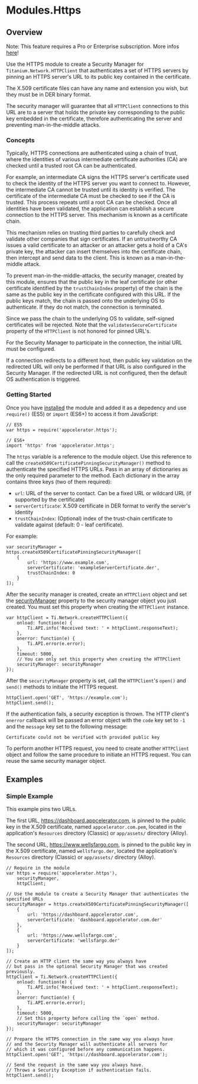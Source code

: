 # Modules.Https

<TypeHeader/>

## Overview

<p class="note">Note: This feature requires a Pro or Enterprise subscription. More infos <a href="https://www.appcelerator.com/pricing/" target="_blank">here</a>!</p>

Use the HTTPS module to create a Security Manager for `Titanium.Network.HTTPClient`
that authenticates a set of HTTPS servers by pinning an HTTPS server's URL to its
public key contained in the certificate.

The X.509 certificate files can have any name and extension you
wish, but they must be in DER binary format.

The security manager will guarantee that all `HTTPClient` connections to this URL
are to a server that holds the private key corresponding to the public key embedded in the
certificate, therefore authenticating the server and preventing man-in-the-middle attacks.

### Concepts

Typically, HTTPS connections are authenticated using a chain of trust, where the identities of various
intermediate certificate authorities (CA) are checked until a trusted root CA can be authenticated.

For example, an intermediate CA signs the HTTPS server's certificate used to check the identity
of the HTTPS server you want to connect to.  However, the intermediate CA cannot be trusted
until its identity is verified. The certificate of the intermediate CA must be checked to see if the
CA is trusted. This process repeats until a root CA can be checked.
Once all identities have been validated, the application can establish
a secure connection to the HTTPS server.  This mechanism is known as a certificate chain.

This mechanism relies on trusting third parties to carefully check and validate other companies
that sign certificates.  If an untrustworthy CA issues a valid certificate to
an attacker or an attacker gets a hold of a CA's private key, the attacker can insert
themselves into the certificate chain, then intercept and send data to the client.
This is known as a man-in-the-middle attack.

To prevent man-in-the-middle-attacks, the security manager,
created by this module, ensures that the public key in the leaf certificate (or other certificate identified
by the `trustChainIndex` property) of the chain is the same as the public key in the certificate configured 
with this URL. If the public keys match, the chain is passed onto the underlying OS to authenticate. 
If they do not match, the connection is terminated.

Since we pass the chain to the underlying OS to validate, self-signed certificates will be rejected.
Note that the `validatesSecureCertificate` property of the `HTTPClient` is not honored for pinned URL's.

For the Security Manager to participate in the connection, the initial URL must be configured.

If a connection redirects to a different host, then public key validation on the redirected URL will
only be performed if that URL is also configured in the Security Manager. If the redirected URL is
not configured, then the default OS authentication is triggered.

### Getting Started

Once you have [installed](#!/guide/Using_a_Module) the module and added it as a depedency and
use `require()` (ES5) or `import` (ES6+) to access it from JavaScript:

    // ES5
    var https = require('appcelerator.https');

    // ES6+
    import 'https' from 'appcelerator.https';

The `https` variable is a reference to the module object.  Use this reference to call the 
`createX509CertificatePinningSecurityManager()` method to authenticate the specified HTTPS URLs.
Pass in an array of dictionaries as the only required parameter to the method. Each
dictionary in the array contains three keys (two of them required):

  * `url`: URL of the server to contact. Can be a fixed URL or wildcard URL (if supported by the certificate)
  * `serverCertificate`: X.509 certificate in DER format to verify the server's identity
  * `trustChainIndex`: (Optional) index of the trust-chain certificate to validate against (default: 0 - leaf certificate). 

For example:

    var securityManager = https.createX509CertificatePinningSecurityManager([
        {
            url: 'https://www.example.com',
            serverCertificate: 'exampleServerCertificate.der',
            trustChainIndex: 0
        }
    ]);

After the security manager is created, create an `HTTPClient` object and set the
[securityManager](Titanium.Network.HTTPClient.securityManager) property to the security manager
object you just created.  You must set this property when creating the `HTTPClient` instance.

    var httpClient = Ti.Network.createHTTPClient({
        onload: function(e) {
            Ti.API.info('Received text: ' + httpClient.responseText);
        },
        onerror: function(e) {
            Ti.API.error(e.error);
        },
        timeout: 5000,
        // You can only set this property when creating the HTTPClient
        securityManager: securityManager
    });

After the `securityManager` property is set, call the `HTTPClient`'s `open()` and `send()`
methods to initiate the HTTPS request.

    httpClient.open('GET', 'https://example.com');
    httpClient.send();

If the authentication fails, a security exception is thrown. The HTTP client's `onerror`
callback will be passed an error object with the `code` key set to `-1` and the `message` key
set to the following message:

    Certificate could not be verified with provided public key

To perform another HTTPS request, you need to create another `HTTPClient` object and follow the
same procedure to initiate an HTTPS request.  You can reuse the same security manager object.

## Examples

### Simple Example

This example pins two URLs.
 
The first URL, https://dashboard.appcelerator.com, is pinned to the
public key in the X.509 certificate, named `appcelerator.com.pem`, located in the
application's `Resources` directory (Classic) or `app/assets/` directory (Alloy).

The second URL, https://www.wellsfargo.com, is pinned to the public
key in the X.509 certificate, named `wellsfargo.der`, located the application's
`Resources` directory (Classic) or `app/assets/` directory (Alloy).

    // Require in the module
    var https = require('appcelerator.https'),
        securityManager,
        httpClient;

    // Use the module to create a Security Manager that authenticates the specified URLs
    securityManager = https.createX509CertificatePinningSecurityManager([
        {
            url: 'https://dashboard.appcelerator.com',
            serverCertificate: 'dashboard.appcelerator.com.der'
        },
        {
            url: 'https://www.wellsfargo.com',
            serverCertificate: 'wellsfargo.der'
        }
    ]);

    // Create an HTTP client the same way you always have
    // but pass in the optional Security Manager that was created previously.
    httpClient = Ti.Network.createHTTPClient({
        onload: function(e) {
            Ti.API.info('Received text: ' + httpClient.responseText);
        },
        onerror: function(e) {
            Ti.API.error(e.error);
        },
        timeout: 5000,
        // Set this property before calling the `open` method. 
        securityManager: securityManager
    });

    // Prepare the HTTPS connection in the same way you always have
    // and the Security Manager will authenticate all servers for
    // which it was configured before any communication happens.
    httpClient.open('GET', 'https://dashboard.appcelerator.com');

    // Send the request in the same way you always have.
    // Throws a Security Exception if authentication fails.
    httpClient.send();

<ApiDocs/>
